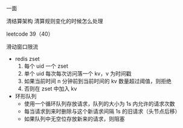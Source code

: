 一面

清结算架构
清算规则变化的时候怎么处理

leetcode 39（40）

滑动窗口限流

* redis zset
	1. 每个 uid 一个 zset
	2. 单个 uid 每次每次访问落一个 kv，v 为时间戳
	3. 如果当前时间 n 分钟前到当前时间的 kv 数量超过阈值，则拒绝
	4. 否则在 zset 中加入 kv
* 环形队列
	* 使用一个循环队列存放请求，队列的大小为 1s 内允许的请求次数
	* 每当请求到来时删除与这个新请求间隔 1s 的旧请求（头节点后移）
	* 如果队列中无空位存放新来的请求，则阻塞